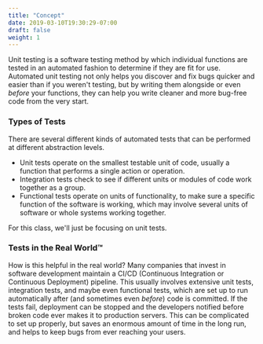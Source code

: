 ```yaml
---
title: "Concept"
date: 2019-03-10T19:30:29-07:00
draft: false
weight: 1
---
```


Unit testing is a software testing method by which individual functions are tested in an automated fashion to determine if they are fit for use. Automated unit testing not only helps you discover and fix bugs quicker and easier than if you weren't testing, but by writing them alongside or even *before* your functions, they can help you write cleaner and more bug-free code from the very start.


### Types of Tests

There are several different kinds of automated tests that can be performed at different abstraction levels.

* Unit tests operate on the smallest testable unit of code, usually a function that performs a single action or operation.
* Integration tests check to see if different units or modules of code work together as a group.
* Functional tests operate on units of functionality, to make sure a specific function of the software is working, which may involve several units of software or whole systems working together.

For this class, we'll just be focusing on unit tests.


### Tests in the Real World™

How is this helpful in the real world? Many companies that invest in software development maintain a CI/CD (Continuous Integration or Continuous Deployment) pipeline. This usually involves extensive unit tests, integration tests, and maybe even functional tests, which are set up to run automatically after (and sometimes even *before*) code is committed. If the tests fail, deployment can be stopped and the developers notified before broken code ever makes it to production servers. This can be complicated to set up properly, but saves an enormous amount of time in the long run, and helps to keep bugs from ever reaching your users.